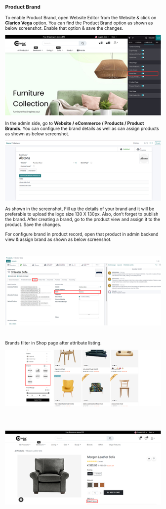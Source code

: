 
### Product Brand



To enable Product Brand, open Website Editor from the Website & click on **Clarico Vega** option. You can find the Product Brand option as shown as below screenshot. Enable that option & save the changes.


![](./images/16-1.png)


In the admin side, go to **Website / eCommerce / Products / Product Brands**. You can configure the brand details as well as can assign products as shown as below screenshot.


![](./images/16-2.jpg)


As shown in the screenshot, Fill up the details of your brand and it will be preferable to upload the logo size 130 X 130px. Also, don’t forget to publish the brand. After creating a brand, go to the product view and assign it to the product. Save the changes.


For configure brand in product record, open that product in admin backend view & assign brand as shown as below screenshot.


 


![](./images/16-3.png)


 


Brands filter in Shop page after attribute listing.


![](./images/16-4.jpg)


 


 


![](./images/16-5.jpg)



